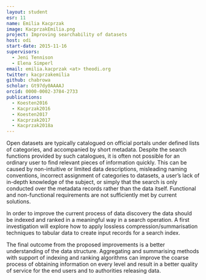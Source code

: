 ```yaml
---
layout: student
esr: 11
name: Emilia Kacprzak
image: KacprzakEmilia.png
project: Improving searchability of datasets
host: odi
start-date: 2015-11-16
supervisors:
  - Jeni Tennison
  - Elena Simperl
email: emilia.kacprzak <at> theodi.org
twitter: kacprzakemilia
github: chabrowa
scholar: Gt97dy0AAAAJ
orcid: 0000-0002-3784-2733
publications:
  - Koesten2016
  - Kacprzak2016
  - Koesten2017
  - Kacprzak2017
  - Kacprzak2018a
---
```

Open datasets are typically catalogued on official portals under defined lists of categories, and accompanied by short metadata. Despite the search functions provided by such catalogues, it is often not possible for an ordinary user to find relevant pieces of information quickly. This can be caused by non-intuitive or limited data descriptions, misleading naming conventions, incorrect assignment of categories to datasets, a user’s lack of in-depth knowledge of the subject, or simply that the search is only conducted over the metadata records rather than the data itself. Functional and non-functional requirements are not sufficiently met by current solutions.

In order to improve the current process of data discovery the data should be indexed and ranked in a meaningful way in a search operation. A first investigation will explore how to apply lossless compression/summarisation techniques to tabular data to create input records for a search index.

The final outcome from the proposed improvements is a better understanding of the data structure. Aggregating and summarising methods with support of indexing and ranking algorithms can improve the coarse process of obtaining information on every level and result in a better quality of service for the end users and to authorities releasing data.
